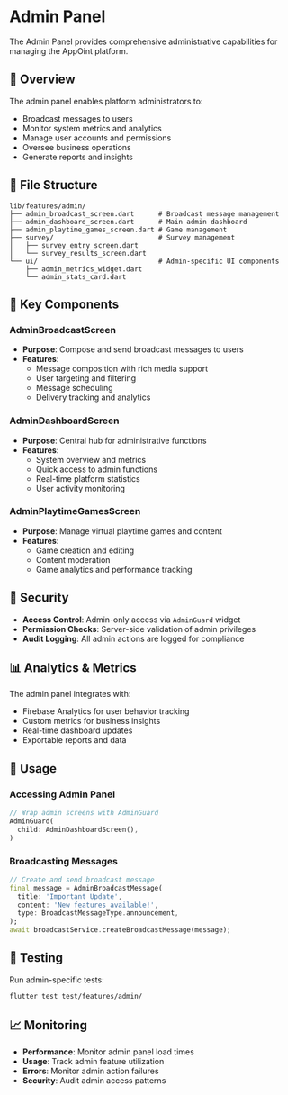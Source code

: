 # Admin Panel

The Admin Panel provides comprehensive administrative capabilities for managing the AppOint platform.

## 🎯 Overview

The admin panel enables platform administrators to:
- Broadcast messages to users
- Monitor system metrics and analytics
- Manage user accounts and permissions
- Oversee business operations
- Generate reports and insights

## 📁 File Structure

```
lib/features/admin/
├── admin_broadcast_screen.dart      # Broadcast message management
├── admin_dashboard_screen.dart      # Main admin dashboard
├── admin_playtime_games_screen.dart # Game management
├── survey/                          # Survey management
│   ├── survey_entry_screen.dart
│   └── survey_results_screen.dart
└── ui/                              # Admin-specific UI components
    ├── admin_metrics_widget.dart
    └── admin_stats_card.dart
```

## 🔧 Key Components

### AdminBroadcastScreen
- **Purpose**: Compose and send broadcast messages to users
- **Features**:
  - Message composition with rich media support
  - User targeting and filtering
  - Message scheduling
  - Delivery tracking and analytics

### AdminDashboardScreen
- **Purpose**: Central hub for administrative functions
- **Features**:
  - System overview and metrics
  - Quick access to admin functions
  - Real-time platform statistics
  - User activity monitoring

### AdminPlaytimeGamesScreen
- **Purpose**: Manage virtual playtime games and content
- **Features**:
  - Game creation and editing
  - Content moderation
  - Game analytics and performance tracking

## 🔐 Security

- **Access Control**: Admin-only access via `AdminGuard` widget
- **Permission Checks**: Server-side validation of admin privileges
- **Audit Logging**: All admin actions are logged for compliance

## 📊 Analytics & Metrics

The admin panel integrates with:
- Firebase Analytics for user behavior tracking
- Custom metrics for business insights
- Real-time dashboard updates
- Exportable reports and data

## 🚀 Usage

### Accessing Admin Panel
```dart
// Wrap admin screens with AdminGuard
AdminGuard(
  child: AdminDashboardScreen(),
)
```

### Broadcasting Messages
```dart
// Create and send broadcast message
final message = AdminBroadcastMessage(
  title: 'Important Update',
  content: 'New features available!',
  type: BroadcastMessageType.announcement,
);
await broadcastService.createBroadcastMessage(message);
```

## 🧪 Testing

Run admin-specific tests:
```bash
flutter test test/features/admin/
```

## 📈 Monitoring

- **Performance**: Monitor admin panel load times
- **Usage**: Track admin feature utilization
- **Errors**: Monitor admin action failures
- **Security**: Audit admin access patterns 